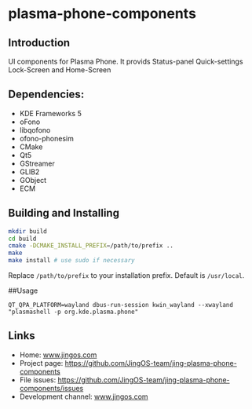 # plasma-phone-components
## Introduction

UI components for Plasma Phone.
It provids Status-panel Quick-settings Lock-Screen and Home-Screen


## Dependencies:
* KDE Frameworks 5
* oFono
* libqofono
* ofono-phonesim
* CMake
* Qt5
* GStreamer
* GLIB2
* GObject
* ECM

## Building and Installing

```sh
mkdir build
cd build
cmake -DCMAKE_INSTALL_PREFIX=/path/to/prefix ..
make
make install # use sudo if necessary
```

Replace `/path/to/prefix` to your installation prefix.
Default is `/usr/local`.



##Usage
```
QT_QPA_PLATFORM=wayland dbus-run-session kwin_wayland --xwayland "plasmashell -p org.kde.plasma.phone"
```
## Links
* Home: www.jingos.com
* Project page: https://github.com/JingOS-team/jing-plasma-phone-components
* File issues: https://github.com/JingOS-team/jing-plasma-phone-components/issues
* Development channel:  www.jingos.com
